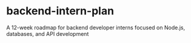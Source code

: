 # backend-intern-plan
A 12-week roadmap for backend developer interns focused on Node.js, databases, and API development
